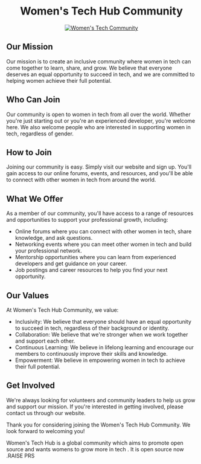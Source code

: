 
<h1 align="center">Women's Tech Hub Community </h1>
<p align="center">
 <a href="">
    <img alt="Women's Tech Community" src="https://user-images.githubusercontent.com/120579608/235424739-eba8db4b-968d-4f3f-acee-52efbaea44b0.jpg" />
  </a>
 </p>


## Our Mission
Our mission is to create an inclusive community where women in tech can come together to learn, share, and grow. We believe that everyone deserves an equal opportunity to succeed in tech, and we are committed to helping women achieve their full potential.

## Who Can Join
Our community is open to women in tech from all over the world. Whether you're just starting out or you're an experienced developer, you're welcome here. We also welcome people who are interested in supporting women in tech, regardless of gender.

## How to Join
Joining our community is easy. Simply visit our website and sign up. You'll gain access to our online forums, events, and resources, and you'll be able to connect with other women in tech from around the world.

## What We Offer
As a member of our community, you'll have access to a range of resources and opportunities to support your professional growth, including:

- Online forums where you can connect with other women in tech, share knowledge, and ask questions.
- Networking events where you can meet other women in tech and build your professional network.
- Mentorship opportunities where you can learn from experienced developers and get guidance on your career.
- Job postings and career resources to help you find your next opportunity.

## Our Values
At Women's Tech Hub Community, we value:

- Inclusivity: We believe that everyone should have an equal opportunity to succeed in tech, regardless of their background or identity.
- Collaboration: We believe that we're stronger when we work together and support each other.
- Continuous Learning: We believe in lifelong learning and encourage our members to continuously improve their skills and knowledge.
- Empowerment: We believe in empowering women in tech to achieve their full potential.

## Get Involved
We're always looking for volunteers and community leaders to help us grow and support our mission. If you're interested in getting involved, please contact us through our website.

Thank you for considering joining the Women's Tech Hub Community. We look forward to welcoming you!

Women's Tech Hub is a global community which aims to promote open source  and wants womens to grow more in tech . It is open source now .RAISE PRS 

